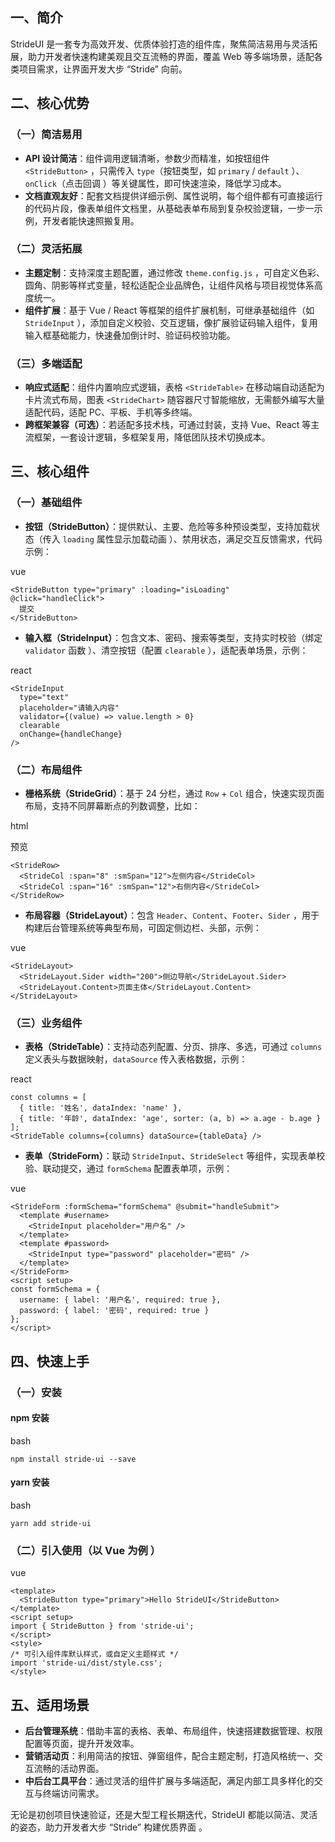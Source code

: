 ## 一、简介

StrideUI 是一套专为高效开发、优质体验打造的组件库，聚焦简洁易用与灵活拓展，助力开发者快速构建美观且交互流畅的界面，覆盖 Web 等多端场景，适配各类项目需求，让界面开发大步 “Stride” 向前。

## 二、核心优势

### （一）简洁易用

* **API 设计简洁**：组件调用逻辑清晰，参数少而精准，如按钮组件 `<StrideButton>` ，只需传入 `type`（按钮类型，如 `primary` / `default` ）、`onClick`（点击回调 ）等关键属性，即可快速渲染，降低学习成本。
* **文档直观友好**：配套文档提供详细示例、属性说明，每个组件都有可直接运行的代码片段，像表单组件文档里，从基础表单布局到复杂校验逻辑，一步一示例，开发者能快速照搬复用。

### （二）灵活拓展

* **主题定制**：支持深度主题配置，通过修改 `theme.config.js` ，可自定义色彩、圆角、阴影等样式变量，轻松适配企业品牌色，让组件风格与项目视觉体系高度统一。
* **组件扩展**：基于 Vue / React 等框架的组件扩展机制，可继承基础组件（如 `StrideInput` ），添加自定义校验、交互逻辑，像扩展验证码输入组件，复用输入框基础能力，快速叠加倒计时、验证码校验功能。

### （三）多端适配

* **响应式适配**：组件内置响应式逻辑，表格 `<StrideTable>` 在移动端自动适配为卡片流式布局，图表 `<StrideChart>` 随容器尺寸智能缩放，无需额外编写大量适配代码，适配 PC、平板、手机等多终端。
* **跨框架兼容（可选）**：若适配多技术栈，可通过封装，支持 Vue、React 等主流框架，一套设计逻辑，多框架复用，降低团队技术切换成本。

## 三、核心组件

### （一）基础组件

* **按钮（StrideButton）**：提供默认、主要、危险等多种预设类型，支持加载状态（传入 `loading` 属性显示加载动画 ）、禁用状态，满足交互反馈需求，代码示例：

vue

```
<StrideButton type="primary" :loading="isLoading" @click="handleClick">
  提交
</StrideButton>
```

* **输入框（StrideInput）**：包含文本、密码、搜索等类型，支持实时校验（绑定 `validator` 函数 ）、清空按钮（配置 `clearable` ），适配表单场景，示例：

react

```
<StrideInput 
  type="text" 
  placeholder="请输入内容" 
  validator={(value) => value.length > 0} 
  clearable 
  onChange={handleChange} 
/>
```

### （二）布局组件

* **栅格系统（StrideGrid）**：基于 24 分栏，通过 `Row` + `Col` 组合，快速实现页面布局，支持不同屏幕断点的列数调整，比如：

html

预览

```
<StrideRow>
  <StrideCol :span="8" :smSpan="12">左侧内容</StrideCol>
  <StrideCol :span="16" :smSpan="12">右侧内容</StrideCol>
</StrideRow>
```

* **布局容器（StrideLayout）**：包含 `Header`、`Content`、`Footer`、`Sider` ，用于构建后台管理系统等典型布局，可固定侧边栏、头部，示例：

vue

```
<StrideLayout>
  <StrideLayout.Sider width="200">侧边导航</StrideLayout.Sider>
  <StrideLayout.Content>页面主体</StrideLayout.Content>
</StrideLayout>
```

### （三）业务组件

* **表格（StrideTable）**：支持动态列配置、分页、排序、多选，可通过 `columns` 定义表头与数据映射，`dataSource` 传入表格数据，示例：

react

```
const columns = [
  { title: '姓名', dataIndex: 'name' },
  { title: '年龄', dataIndex: 'age', sorter: (a, b) => a.age - b.age }
];
<StrideTable columns={columns} dataSource={tableData} />
```

* **表单（StrideForm）**：联动 `StrideInput`、`StrideSelect` 等组件，实现表单校验、联动提交，通过 `formSchema` 配置表单项，示例：

vue

```
<StrideForm :formSchema="formSchema" @submit="handleSubmit">
  <template #username>
    <StrideInput placeholder="用户名" />
  </template>
  <template #password>
    <StrideInput type="password" placeholder="密码" />
  </template>
</StrideForm>
<script setup>
const formSchema = {
  username: { label: '用户名', required: true },
  password: { label: '密码', required: true }
};
</script>
```

## 四、快速上手

### （一）安装

#### npm 安装

bash

```
npm install stride-ui --save
```

#### yarn 安装

bash

```
yarn add stride-ui
```

### （二）引入使用（以 Vue 为例 ）

vue

```
<template>
  <StrideButton type="primary">Hello StrideUI</StrideButton>
</template>
<script setup>
import { StrideButton } from 'stride-ui';
</script>
<style>
/* 可引入组件库默认样式，或自定义主题样式 */
import 'stride-ui/dist/style.css'; 
</style>
```

## 五、适用场景

* **后台管理系统**：借助丰富的表格、表单、布局组件，快速搭建数据管理、权限配置等页面，提升开发效率。
* **营销活动页**：利用简洁的按钮、弹窗组件，配合主题定制，打造风格统一、交互流畅的活动界面。
* **中后台工具平台**：通过灵活的组件扩展与多端适配，满足内部工具多样化的交互与终端访问需求。

无论是初创项目快速验证，还是大型工程长期迭代，StrideUI 都能以简洁、灵活的姿态，助力开发者大步 “Stride” 构建优质界面 。
